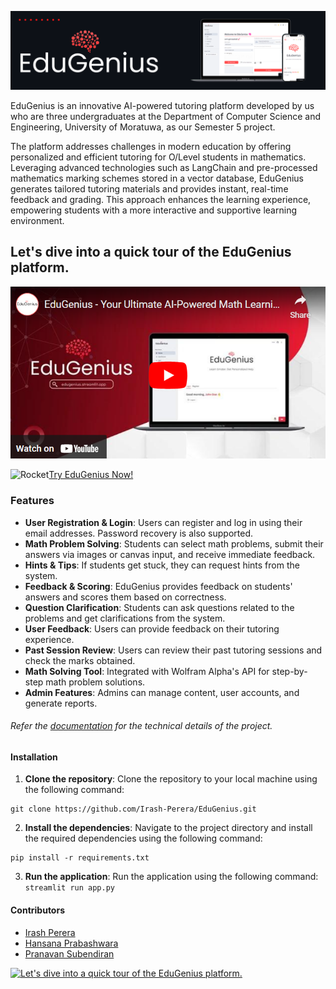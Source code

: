 ![Banner](./assets/screenshots/EduGeniuss.png)

EduGenius is an innovative AI-powered tutoring platform developed by us who are three undergraduates at the Department of Computer Science and Engineering, University of Moratuwa, as our Semester 5 project.

The platform addresses challenges in modern education by offering personalized and efficient tutoring for O/Level students in mathematics. Leveraging advanced technologies such as LangChain and pre-processed mathematics marking schemes stored in a vector database, EduGenius generates tailored tutoring materials and provides instant, real-time feedback and grading. This approach enhances the learning experience, empowering students with a more interactive and supportive learning environment.

## Let's dive into a quick tour of the EduGenius platform.
[![Let's dive into a quick tour of the EduGenius platform.](./assets/screenshots/video2.png)](https://www.youtube.com/watch?v=4JYE4jFudoI)

<img src="https://raw.githubusercontent.com/Tarikul-Islam-Anik/Animated-Fluent-Emojis/master/Emojis/Travel%20and%20places/Rocket.png" alt="Rocket" width="25" height="25" />[Try EduGenius Now!](https://edugenius.streamlit.app/)

### Features
- **User Registration & Login**: Users can register and log in using their email addresses. Password recovery is also supported.
- **Math Problem Solving**: Students can select math problems, submit their answers via images or canvas input, and receive immediate feedback.
- **Hints & Tips**: If students get stuck, they can request hints from the system.
- **Feedback & Scoring**: EduGenius provides feedback on students' answers and scores them based on correctness.
- **Question Clarification**: Students can ask questions related to the problems and get clarifications from the system.
- **User Feedback**: Users can provide feedback on their tutoring experience.
- **Past Session Review**: Users can review their past tutoring sessions and check the marks obtained.
- **Math Solving Tool**: Integrated with Wolfram Alpha's API for step-by-step math problem solutions.
- **Admin Features**: Admins can manage content, user accounts, and generate reports.


###### Refer the [documentation](https://github.com/Irash-Perera/EduGenius/blob/e58c6a3b06366b594282ac6a3e33afa3198c562c/docs) for the technical details of the project.

#### Installation
1. **Clone the repository**:
Clone the repository to your local machine using the following command:
```
git clone https://github.com/Irash-Perera/EduGenius.git
```
2. **Install the dependencies**:
Navigate to the project directory and install the required dependencies using the following command:
```
pip install -r requirements.txt
```
3. **Run the application**:
Run the application using the following command:
```streamlit run app.py```



#### Contributors
- [Irash Perera](https://irash.me/)
- [Hansana Prabashwara](https://github.com/HansanaPrabashwara-210483T)
- [Pranavan Subendiran](https://github.com/Pranavan-S)

[![Let's dive into a quick tour of the EduGenius platform.](./assets/screenshots/video1.png)](https://www.youtube.com/watch?v=RNSwMGIv4Kw)
